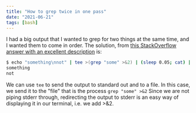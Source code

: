 ```yaml
---
title: "How to grep twice in one pass"
date: "2021-06-21"
tags: [bash]
---
```


I had a big output that I wanted to grep for two things at the same time, and I wanted them to come in order.
The solution, from [this StackOverflow answer with an excellent description](https://unix.stackexchange.com/a/560102/382971) is:

```sh
$ echo "something\nnot" | tee >(grep "some" >&2) | (sleep 0.05; cat) | grep not
something
not
```

We can use `tee` to send the output to standard out and to a file.
In this case, we send it to the "file" that is the process `grep "some" >&2`
Since we are not piping stderr through, redirecting the output to stderr is an easy way of displaying it in our terminal, i.e. we add >&2.
